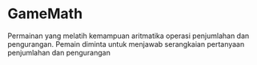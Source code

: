 # GameMath
Permainan yang melatih kemampuan aritmatika operasi penjumlahan dan pengurangan. Pemain diminta untuk menjawab serangkaian pertanyaan penjumlahan dan pengurangan
